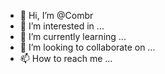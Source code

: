 - 👋 Hi, I’m @Combr
- 👀 I’m interested in ...
- 🌱 I’m currently learning ...
- 💞️ I’m looking to collaborate on ...
- 📫 How to reach me ...

<!---
Combr/Combr is a ✨ special ✨ repository because its `README.md` (this file) appears on your GitHub profile.
You can click the Preview link to take a look at your changes.
--->

